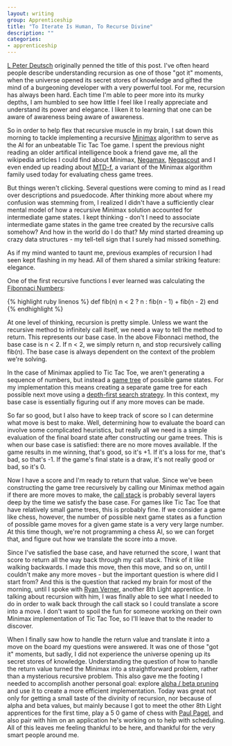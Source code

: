 ```yaml
---
layout: writing
group: Apprenticeship
title: "To Iterate Is Human, To Recurse Divine"
description: ""
categories:
- apprenticeship
---
```


[L Peter Deutsch](http://en.wikipedia.org/wiki/L_Peter_Deutsch) originally penned the title of this post. I've often heard people describe understanding recursion as one of those "got it" moments, when the universe opened its secret stores of knowledge and gifted the mind of a burgeoning developer with a very powerful tool. For me, recursion has always been hard. Each time I'm able to peer more into its murky depths, I am humbled to see how little I feel like I really appreciate and understand its power and elegance. I liken it to learning that one can be aware of awareness being aware of awareness.

So in order to help flex that recursive muscle in my brain, I sat down this morning to tackle implementing a recursive [Minimax](http://en.wikipedia.org/wiki/Minimax#Minimax_algorithm_with_alternate_moves) algorithm to serve as the AI for an unbeatable Tic Tac Toe game. I spent the previous night reading an older artifical intelligence book a friend gave me, all the wikipedia articles I could find about Minimax, [Negamax](http://en.wikipedia.org/wiki/Negamax), [Negascout](http://en.wikipedia.org/wiki/Negascout) and I even ended up reading about [MTD-f](http://en.wikipedia.org/wiki/MTD-f), a variant of the Minimax algorithm family used today for evaluating chess game trees.

But things weren't clicking. Several questions were coming to mind as I read over descriptions and psuedocode. After thinking more about where my confusion was stemming from, I realized I didn't have a sufficiently clear mental model of how a recursive Minimax solution accounted for intermediate game states. I kept thinking - don't I need to associate intermediate game states in the game tree created by the recursive calls somehow? And how in the world do I do that? My mind started dreaming up crazy data structures - my tell-tell sign that I surely had missed something.

As if my mind wanted to taunt me, previous examples of recursion I had seen kept flashing in my head. All of them shared a similar striking feature:  elegance.

One of the first recursive functions I ever learned was calculating the [Fibonnaci Numbers](http://en.wikipedia.org/wiki/Fibonacci_number):

{% highlight ruby linenos %}
def fib(n)
  n < 2 ? n : fib(n - 1) + fib(n - 2)
end
{% endhighlight %}

At one level of thinking, recursion is pretty simple. Unless we want the recursive method to infinitely call itself, we need a way to tell the method to return. This represents our base case. In the above Fibonnaci method, the base case is n < 2. If n < 2, we simply return n, and stop recursively calling fib(n). The base case is always dependent on the context of the problem we're solving.

In the case of Minimax applied to Tic Tac Toe, we aren't generating a sequence of numbers, but instead a [game tree](http://www.ocf.berkeley.edu/~yosenl/extras/alphabeta/alphabeta.html) of possible game states. For my implementation this means creating a separate game tree for each possible next move using a [depth-first search strategy](http://en.wikipedia.org/wiki/Depth-first_search). In this context, my base case is essentially figuring out if any more moves can be made.

So far so good, but I also have to keep track of score so I can determine what move is best to make. Well, determining how to evaluate the board can involve some complicated heuristics, but really all we need is a simple evaluation of the final board state after constructing our game trees. This is when our base case is satisfied: there are no more moves available. If the game results in me winning, that's good, so it's +1. If it's a loss for me, that's bad, so that's -1. If the game's final state is a draw, it's not really good or bad, so it's 0.

Now I have a score and I'm ready to return that value. Since we've been constructing the game tree recursively by calling our Minimax method again if there are more moves to make, the [call stack](http://en.wikipedia.org/wiki/Call_stack) is probably several layers deep by the time we satisfy the base case. For games like Tic Tac Toe that have relatively small game trees, this is probably fine. If we consider a game like chess, however, the number of possible next game states as a function of possible game moves for a given game state is a very very large number. At this time though, we're not programming a chess AI, so we can forget that, and figure out how we translate the score into a move.

Since I've satisfied the base case, and have returned the score, I want that score to return all the way back through my call stack. Think of it like walking backwards. I made this move, then this move, and so on, until I couldn't make any more moves - but the important question is where did I start from? And this is the question that racked my brain for most of the morning, until I spoke with [Ryan Verner](http://www.ryanverner.com/), another 8th Light apprentice. In talking about recursion with him, I was finally able to see what I needed to do in order to walk back through the call stack so I could translate a score into a move. I don't want to spoil the fun for someone working on their own Minimax implementation of Tic Tac Toe, so I'll leave that to the reader to discover.

When I finally saw how to handle the return value and translate it into a move on the board my questions were answered. It was one of those "got it" moments, but sadly, I did not experience the universe opening up its secret stores of knowledge. Understanding the question of how to handle the return value turned the Minimax into a straightforward problem, rather than a mysterious recursive problem. This also gave me the footing I needed to accomplish another personal goal: explore [alpha / beta pruning](http://en.wikipedia.org/wiki/Alpha-beta_pruning) and use it to create a more efficient implementation. Today was great not only for getting a small taste of the divinity of recursion, nor because of alpha and beta values, but mainly because I got to meet the other 8th Light apprentices for the first time, play a 5 0 game of chess with [Paul Pagel](http://www.8thlight.com/our-team/paul-pagel), and also pair with him on an application he's working on to help with scheduling. All of this leaves me feeling thankful to be here, and thankful for the very smart people around me.

